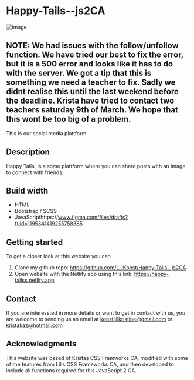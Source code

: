 # Happy-Tails--js2CA

![image](https://github.com/LillKonst/Happy-Tails--js2CA/assets/126065743/6fa6d61a-c121-4fd6-b3a5-0c73fbe2550a)


## NOTE: We had issues with the follow/unfollow function. We have tried our best to fix the error, but it is a 500 error and looks like it has to do with the server. We got a tip that this is something we need a teacher to fix. Sadly we didnt realise this until the last weekend before the deadline. Krista have tried to contact two teachers saturday 9th of March. We hope that this wont be too big of a problem.

This is our social media plattform. 

## Description
Happy Tails, is a some plattform where you can share posts with an image to connect with friends. 

## Build width
- HTML
- Bootstrap / SCSS
- JavaScripthttps://www.figma.com/files/drafts?fuid=1195341419255758385

## Getting started
To get a closer look at this website you can 
1. Clone my github repo: https://github.com/LillKonst/Happy-Tails--js2CA
2. Open website with the Netlify app using this link: https://happy-tailss.netlify.app

## Contact 
If you are interessted in more details or want to get in contact with us, you are welcome to sending us an email at konstlillkristine@gmail.com or kristakaz@hotmail.com

## Acknowledgments
This website was based of Kristas CSS Framworks CA, modified with some of the features from Lills CSS Frameworks CA, and then developed to include all functions required for this JavaScript 2 CA. 
